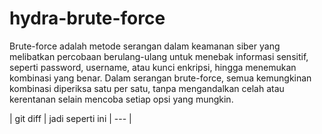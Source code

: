 # hydra-brute-force
Brute-force adalah metode serangan dalam keamanan siber yang melibatkan percobaan berulang-ulang untuk menebak informasi sensitif, seperti password, username, atau kunci enkripsi, hingga menemukan kombinasi yang benar. Dalam serangan brute-force, semua kemungkinan kombinasi diperiksa satu per satu, tanpa mengandalkan celah atau kerentanan selain mencoba setiap opsi yang mungkin.


| git diff  | jadi seperti ini
| ---      |
